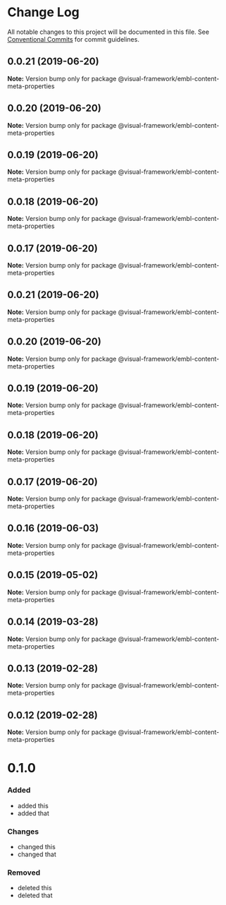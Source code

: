 # Change Log

All notable changes to this project will be documented in this file.
See [Conventional Commits](https://conventionalcommits.org) for commit guidelines.

## 0.0.21 (2019-06-20)

**Note:** Version bump only for package @visual-framework/embl-content-meta-properties





## 0.0.20 (2019-06-20)

**Note:** Version bump only for package @visual-framework/embl-content-meta-properties





## 0.0.19 (2019-06-20)

**Note:** Version bump only for package @visual-framework/embl-content-meta-properties





## 0.0.18 (2019-06-20)

**Note:** Version bump only for package @visual-framework/embl-content-meta-properties





## 0.0.17 (2019-06-20)

**Note:** Version bump only for package @visual-framework/embl-content-meta-properties





## 0.0.21 (2019-06-20)

**Note:** Version bump only for package @visual-framework/embl-content-meta-properties





## 0.0.20 (2019-06-20)

**Note:** Version bump only for package @visual-framework/embl-content-meta-properties





## 0.0.19 (2019-06-20)

**Note:** Version bump only for package @visual-framework/embl-content-meta-properties





## 0.0.18 (2019-06-20)

**Note:** Version bump only for package @visual-framework/embl-content-meta-properties





## 0.0.17 (2019-06-20)

**Note:** Version bump only for package @visual-framework/embl-content-meta-properties





## 0.0.16 (2019-06-03)

**Note:** Version bump only for package @visual-framework/embl-content-meta-properties





## 0.0.15 (2019-05-02)

**Note:** Version bump only for package @visual-framework/embl-content-meta-properties





## 0.0.14 (2019-03-28)

**Note:** Version bump only for package @visual-framework/embl-content-meta-properties





## 0.0.13 (2019-02-28)

**Note:** Version bump only for package @visual-framework/embl-content-meta-properties





## 0.0.12 (2019-02-28)

**Note:** Version bump only for package @visual-framework/embl-content-meta-properties





# 0.1.0

### Added
- added this
- added that

### Changes

- changed this
- changed that

### Removed

- deleted this
- deleted that
